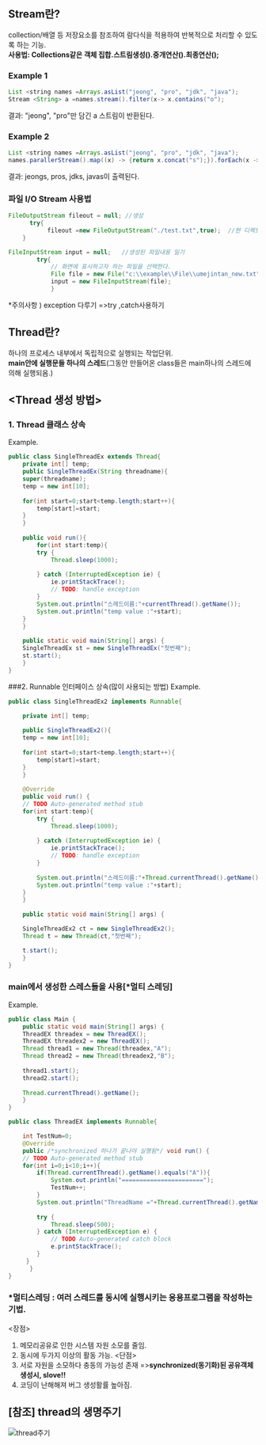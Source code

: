 ## Stream란?
collection/배열 등 저장요소를 참조하여 람다식을 적용하여 반복적으로 처리할 수 있도록 하는 기능.  
**사용법: Collections같은 객체 집합.스트림생성().중개연산().최종연산();**


### Example 1
```java
List <string names =Arrays.asList("jeong", "pro", "jdk", "java");
Stream <String> a =names.stream().filter(x-> x.contains("o");
```
결과: "jeong", "pro"만 담긴 a 스트림이 반환된다.

### Example 2
```java
List <string names =Arrays.asList("jeong", "pro", "jdk", "java");
names.parallerStream().map((x) -> {return x.concat("s");}).forEach(x -> System.out.println(x));
```
결과: jeongs, pros, jdks, javas이 출력된다. 
 


### 파일 I/O Stream 사용법 
```java
FileOutputStream fileout = null; //생성
      try{
           fileout =new FileOutputStream("./test.txt",true);  //현 디렉토리에  파일 생성, (true)덮어씌우기 옵션
    }

FileInputStream input = null;   //생성된 파일내용 일기
        try{
            // 화면에 표시하고자 하는 파일을 선택한다.
            File file = new File("c:\\example\\File\\umejintan_new.txt");  
            input = new FileInputStream(file);
            }
```
*주의사항 ) exception 다루기 =>try ,catch사용하기


## Thread란?
하나의 프로세스 내부에서 독립적으로 실행되는 작업단위.  
**main안에 실행문들 하나의 스레드**(그동안 만들어온 class들은 main하나의 스레드에 의해 실행되옴.)

## <Thread 생성 방법>
### 1. Thread 클래스 상속
Example.
```java
public class SingleThreadEx extends Thread{
    private int[] temp;
    public SingleThreadEx(String threadname){
	super(threadname);
	temp = new int[10];
		
	for(int start=0;start<temp.length;start++){
		temp[start]=start;
	}
    }
	
    public void run(){
	    for(int start:temp){
		try {
			Thread.sleep(1000);
				
		} catch (InterruptedException ie) {
			ie.printStackTrace();
			// TODO: handle exception
		}
		System.out.println("스레드이름:"+currentThread().getName());
		System.out.println("temp value :"+start);
	}
    }
	
    public static void main(String[] args) {
	SingleThreadEx st = new SingleThreadEx("첫번째");
	st.start();
    }
}
```
###2. Runnable 인터페이스 상속(많이 사용되는 방법)
Example.
```java
public class SingleThreadEx2 implements Runnable{

    private int[] temp;
	
    public SingleThreadEx2(){
	temp = new int[10];
		
	for(int start=0;start<temp.length;start++){
		temp[start]=start;
	}
    }
	
    @Override
    public void run() {
	// TODO Auto-generated method stub
	for(int start:temp){
		try {
			Thread.sleep(1000);
				
		} catch (InterruptedException ie) {
			ie.printStackTrace();
			// TODO: handle exception
		}
			
		System.out.println("스레드이름:"+Thread.currentThread().getName());
		System.out.println("temp value :"+start);
	}
    }
	
    public static void main(String[] args) {

	SingleThreadEx2 ct = new SingleThreadEx2();
	Thread t = new Thread(ct,"첫번째");

	t.start();
    }
}
```

### main에서 생성한 스레스들을 사용[*멀티 스레딩]
Example.
```java
public class Main {
    public static void main(String[] args) {
	ThreadEX threadex = new ThreadEX();
	ThreadEX threadex2 = new ThreadEX();
	Thread thread1 = new Thread(threadex,"A");
	Thread thread2 = new Thread(threadex2,"B");
		
	thread1.start();
	thread2.start();
		
	Thread.currentThread().getName();
    }
}

public class ThreadEX implements Runnable{

    int TestNum=0;
    @Override
    public /*synchronized 하나가 끝나야 실행됨*/ void run() {
	// TODO Auto-generated method stub
	for(int i=0;i<10;i++){
		if(Thread.currentThread().getName().equals("A")){
			System.out.println("=======================");
			TestNum++;
		}
		System.out.println("ThreadName ="+Thread.currentThread().getName()+"TestNum ="+TestNum);
			
		try {
			Thread.sleep(500);
		} catch (InterruptedException e) {
			// TODO Auto-generated catch block
			e.printStackTrace();
		}
	 }
      }
}
```

### *멀티스레딩 : **여러 스레드를 동시에 실행시키는** 응용프로그램을 작성하는 기법.
<장점>
1. 메모리공유로 인한 시스템 자원 소모를 줄임.
2. 동시에 두가지 이상의 활동 가능.
<단점>
1. 서로 자원을 소모하다 충동의 가능성 존재 =>**synchronized(동기화)된 공유객체 생성시, slove!!**
2. 코딩이 난해해져 버그 생성활률 높아짐.


## [참조] thread의 생명주기  
![thread주기](https://user-images.githubusercontent.com/42289304/62506629-66937880-b83c-11e9-804e-3ee8c5368c14.png)
